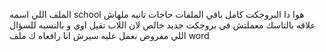 الملف اللي اسمه  school  هوا دا البروجكت كامل باقي الملفات حاجات تانيه ملهاش علاقه بالتاسك  معملتش في بروجكت جديد خالص لان اللاب تقيل اوي و بالنسبه للسؤال اللي مفروض نعمل عليه سيرش انا رافعاه ك ملف word
